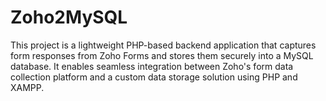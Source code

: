 # Zoho2MySQL
This project is a lightweight PHP-based backend application that captures form responses from Zoho Forms and stores them securely into a MySQL database. It enables seamless integration between Zoho's form data collection platform and a custom data storage solution using PHP and XAMPP.
